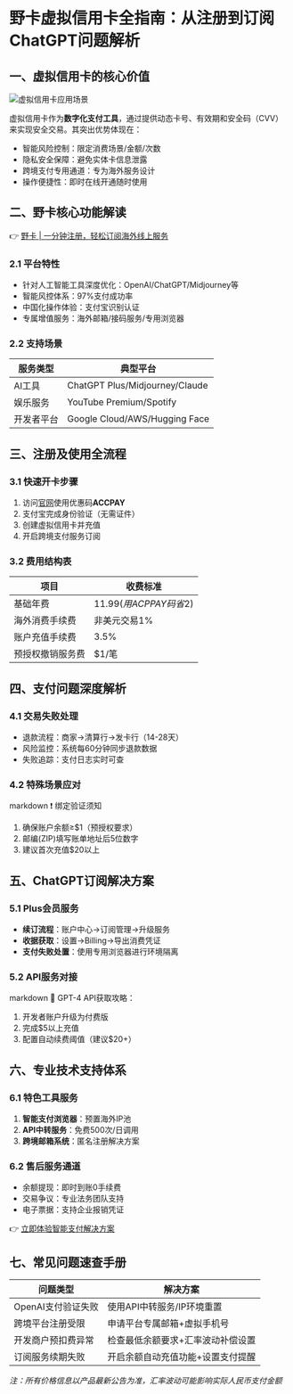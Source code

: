 # 野卡虚拟信用卡全指南：从注册到订阅ChatGPT问题解析

## 一、虚拟信用卡的核心价值
![虚拟信用卡应用场景](https://aiguider.tophttps://bbtdd.com/wp-content/uploads/img/post-123-65dfe74d3d38d.)

虚拟信用卡作为**数字化支付工具**，通过提供动态卡号、有效期和安全码（CVV）来实现安全交易。其突出优势体现在：
- 智能风险控制：限定消费场景/金额/次数
- 隐私安全保障：避免实体卡信息泄露
- 跨境支付专用通道：专为海外服务设计
- 操作便捷性：即时在线开通随时使用

## 二、野卡核心功能解读
👉 [野卡 | 一分钟注册，轻松订阅海外线上服务](https://bbtdd.com/yeka)

### 2.1 平台特性
- 针对人工智能工具深度优化：OpenAI/ChatGPT/Midjourney等
- 智能风控体系：97%支付成功率
- 中国化操作体验：支付宝识别认证
- 专属增值服务：海外邮箱/接码服务/专用浏览器

### 2.2 支持场景
| 服务类型       | 典型平台                              |
|----------------|---------------------------------------|
| AI工具         | ChatGPT Plus/Midjourney/Claude       |
| 娱乐服务       | YouTube Premium/Spotify              |
| 开发者平台     | Google Cloud/AWS/Hugging Face         |

## 三、注册及使用全流程
### 3.1 快速开卡步骤
1. 访问[官网](https://bbtdd.com/yeka)使用优惠码**ACCPAY**
2. 支付宝完成身份验证（无需证件）
3. 创建虚拟信用卡并充值
4. 开启跨境支付服务订阅

### 3.2 费用结构表
| 项目               | 收费标准                   |
|--------------------|----------------------------|
| 基础年费           | $11.99(用ACPPAY码省$2)     |
| 海外消费手续费     | 非美元交易1%               |
| 账户充值手续费     | 3.5%                       |
| 预授权撤销服务费   | $1/笔                      |

## 四、支付问题深度解析
### 4.1 交易失败处理
- 退款流程：商家→清算行→发卡行（14-28天）
- 风险监控：系统每60分钟同步退款数据
- 失败追踪：支付日志实时可查

### 4.2 特殊场景应对
markdown
❗ 绑定验证须知
1. 确保账户余额≥$1（预授权要求）
2. 邮编(ZIP)填写账单地址后5位数字
3. 建议首次充值$20以上


## 五、ChatGPT订阅解决方案
### 5.1 Plus会员服务
- **续订流程**：账户中心→订阅管理→升级服务
- **收据获取**：设置→Billing→导出消费凭证
- **支付失败处置**：使用专用浏览器进行环境隔离

### 5.2 API服务对接
markdown
🔑 GPT-4 API获取攻略：
1. 开发者账户升级为付费版
2. 完成$5以上充值
3. 配置自动续费阈值（建议$20+）


## 六、专业技术支持体系
### 6.1 特色工具服务
1. **智能支付浏览器**：预置海外IP池
2. **API中转服务**：免费500次/日调用
3. **跨境邮箱系统**：匿名注册解决方案

### 6.2 售后服务通道
- 余额提现：即时到账0手续费
- 交易争议：专业法务团队支持
- 电子票据：支持企业报销凭证

👉 [立即体验智能支付解决方案](https://bbtdd.com/yeka)

## 七、常见问题速查手册
| 问题类型               | 解决方案                                                  |
|------------------------|----------------------------------------------------------|
| OpenAI支付验证失败     | 使用API中转服务/IP环境重置                                |
| 跨境平台注册受限       | 申请平台专属邮箱+虚拟手机号                               |
| 开发商户预扣费异常     | 检查最低余额要求+汇率波动补偿设置                         |
| 订阅服务续期失败       | 开启余额自动充值功能+设置支付提醒                         |

*注：所有价格信息以产品最新公告为准，汇率波动可能影响实际人民币支付金额*
